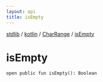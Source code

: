 ```yaml
---
layout: api
title: isEmpty
---
```

[stdlib](../../index.html) / [kotlin](../index.html) / [CharRange](index.html) / [isEmpty](isEmpty.html)

# isEmpty

```
open public fun isEmpty(): Boolean
```

